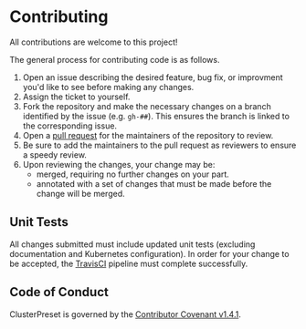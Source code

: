 # Contributing

All contributions are welcome to this project!

The general process for contributing code is as follows.

1. Open an issue describing the desired feature, bug fix, or improvment you'd like to see before making any changes.
1. Assign the ticket to yourself.
1. Fork the repository and make the necessary changes on a branch identified by the issue (e.g. `gh-##`). This ensures the branch is linked to the corresponding issue.
1. Open a [pull request](https://help.github.com/en/articles/about-pull-requests) for the maintainers of the repository to review.
1. Be sure to add the maintainers to the pull request as reviewers to ensure a speedy review.
1. Upon reviewing the changes, your change may be:
    * merged, requiring no further changes on your part.
    * annotated with a set of changes that must be made before the change will be merged.

## Unit Tests

All changes submitted must include updated unit tests (excluding documentation and Kubernetes configuration).
In order for your change to be accepted, the [TravisCI](https://travis-ci.com/indeedeng/cluster-preset) pipeline must complete successfully.

## Code of Conduct

ClusterPreset is governed by the [Contributor Covenant v1.4.1](CODE_OF_CONDUCT.md).

